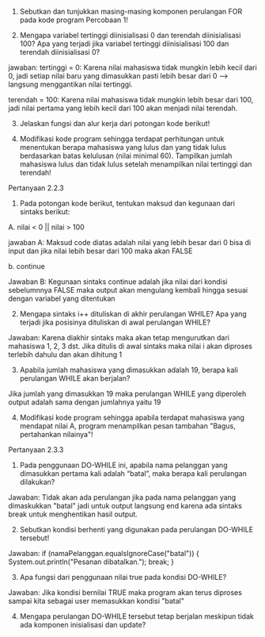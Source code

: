 1. Sebutkan dan tunjukkan masing-masing komponen perulangan FOR pada kode program Percobaan 1!


2. Mengapa variabel tertinggi diinisialisasi 0 dan terendah diinisialisasi 100? Apa yang terjadi jika variabel tertinggi diinisialisasi 100 dan terendah diinisialisasi 0?

jawaban: tertinggi = 0: Karena nilai mahasiswa tidak mungkin lebih kecil dari 0, jadi setiap nilai baru yang dimasukkan pasti lebih besar dari 0 —> langsung menggantikan nilai tertinggi.

terendah = 100: Karena nilai mahasiswa tidak mungkin lebih besar dari 100, jadi nilai pertama yang lebih kecil dari 100 akan menjadi nilai terendah.


3. Jelaskan fungsi dan alur kerja dari potongan kode berikut!


4. Modifikasi kode program sehingga terdapat perhitungan untuk menentukan berapa mahasiswa yang lulus dan yang tidak lulus berdasarkan batas kelulusan (nilai minimal 60). Tampilkan jumlah mahasiswa lulus dan tidak lulus setelah menampilkan nilai tertinggi dan terendah!


Pertanyaan 2.2.3

1. Pada potongan kode berikut, tentukan maksud dan kegunaan dari sintaks berikut:

A. nilai < 0 || nilai > 100

jawaban A: Maksud code diatas adalah nilai yang lebih besar dari 0 bisa di input dan jika nilai lebih besar dari 100 maka akan FALSE

b. continue

Jawaban B: Kegunaan sintaks continue adalah jika nilai dari kondisi sebelumnnya FALSE maka output akan mengulang kembali hingga sesuai dengan variabel yang ditentukan


2. Mengapa sintaks i++ dituliskan di akhir perulangan WHILE? Apa yang terjadi jika posisinya dituliskan di awal perulangan WHILE?

Jawaban: Karena diakhir sintaks maka akan tetap mengurutkan dari mahasiswa 1, 2, 3 dst.
Jika ditulis di awal sintaks maka nilai i akan diproses terlebih dahulu dan akan dihitung 1


3. Apabila jumlah mahasiswa yang dimasukkan adalah 19, berapa kali perulangan WHILE akan berjalan?

Jika jumlah yang dimasukkan 19 maka perulangan WHILE yang diperoleh output adalah sama dengan jumlahnya yaitu 19


4. Modifikasi kode program sehingga apabila terdapat mahasiswa yang mendapat nilai A, program menampilkan pesan tambahan "Bagus, pertahankan nilainya"!


Pertanyaan 2.3.3

1. Pada penggunaan DO-WHILE ini, apabila nama pelanggan yang dimasukkan pertama kali adalah “batal”, maka berapa kali perulangan dilakukan? 

Jawaban: Tidak akan ada perulangan jika pada nama pelanggan yang dimaskukkan "batal" jadi untuk output langsung end karena ada sintaks break untuk menghentikan hasil output.


2. Sebutkan kondisi berhenti yang digunakan pada perulangan DO-WHILE tersebut!

Jawaban: if (namaPelanggan.equalsIgnoreCase("batal")) {
                System.out.println("Pesanan dibatalkan.");
                break;
            }


3. Apa fungsi dari penggunaan nilai true pada kondisi DO-WHILE?

Jawaban: Jika kondisi bernilai TRUE maka program akan terus diproses sampai kita sebagai user memasukkan kondisi "batal"

4. Mengapa perulangan DO-WHILE tersebut tetap berjalan meskipun tidak ada komponen inisialisasi dan update?

